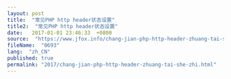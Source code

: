 ```yaml
---
layout: post
title:  "常见PHP http header状态设置"
title2:  "常见PHP http header状态设置"
date:   2017-01-01 23:46:33  +0800
source:  "https://www.jfox.info/chang-jian-php-http-header-zhuang-tai-she-zhi.html"
fileName:  "0693"
lang:  "zh_CN"
published: true
permalink: "2017/chang-jian-php-http-header-zhuang-tai-she-zhi.html"
---
```




